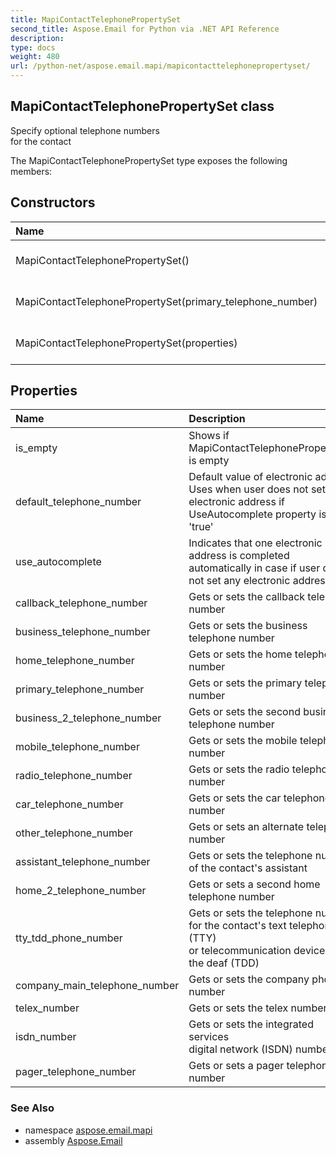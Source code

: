 ```yaml
---
title: MapiContactTelephonePropertySet
second_title: Aspose.Email for Python via .NET API Reference
description: 
type: docs
weight: 480
url: /python-net/aspose.email.mapi/mapicontacttelephonepropertyset/
---
```


## MapiContactTelephonePropertySet class

Specify optional telephone numbers <br/>            for the contact

The MapiContactTelephonePropertySet type exposes the following members:
## Constructors
| Name | Description |
| :- | :- |
|MapiContactTelephonePropertySet()|Initializes a new instance of the [MapiContactTelephonePropertySet](/email/python-net/aspose.email.mapi/mapicontacttelephonepropertyset/) class|
|MapiContactTelephonePropertySet(primary_telephone_number)|Initializes a new instance of the MapiContactTelephonePropertySet class|
|MapiContactTelephonePropertySet(properties)|Initializes a new instance of the MapiContactTelephonePropertySet class|
## Properties
| Name | Description |
| :- | :- |
|is_empty|Shows if MapiContactTelephonePropertySet is empty|
|default_telephone_number|Default value of electronic address<br/>            Uses when user does not set any electronic address if UseAutocomplete property is set 'true'|
|use_autocomplete|Indicates that one electronic address is completed automatically in case if user does not set any electronic address|
|callback_telephone_number|Gets or sets the callback telephone number|
|business_telephone_number|Gets or sets the business telephone number|
|home_telephone_number|Gets or sets the home telephone number|
|primary_telephone_number|Gets or sets the primary telephone number|
|business_2_telephone_number|Gets or sets the second business telephone number|
|mobile_telephone_number|Gets or sets the mobile telephone number|
|radio_telephone_number|Gets or sets the radio telephone number|
|car_telephone_number|Gets or sets the car telephone number|
|other_telephone_number|Gets or sets an alternate telephone number|
|assistant_telephone_number|Gets or sets the telephone number <br/>            of the contact's assistant|
|home_2_telephone_number|Gets or sets a second home telephone number|
|tty_tdd_phone_number|Gets or sets the telephone number <br/>            for the contact's text telephone (TTY) <br/>            or telecommunication device for the deaf (TDD)|
|company_main_telephone_number|Gets or sets the company phone number|
|telex_number|Gets or sets the telex number|
|isdn_number|Gets or sets the integrated services <br/>            digital network (ISDN) number|
|pager_telephone_number|Gets or sets a pager telephone number|

### See Also

* namespace [aspose.email.mapi](/email/python-net/aspose.email.mapi/)
* assembly [Aspose.Email](/email/python-net/)

